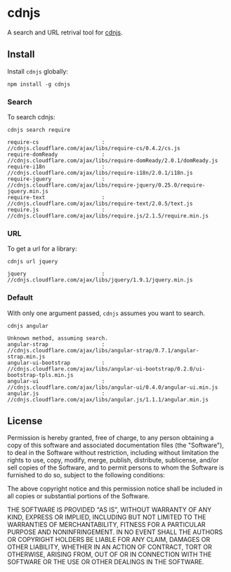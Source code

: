 # cdnjs

A search and URL retrival tool for [cdnjs](//cdnjs.com).

## Install

Install `cdnjs` globally:

`npm install -g cdnjs`

### Search

To search cdnjs:

`cdnjs search require`

```
require-cs                    : //cdnjs.cloudflare.com/ajax/libs/require-cs/0.4.2/cs.js
require-domReady              : //cdnjs.cloudflare.com/ajax/libs/require-domReady/2.0.1/domReady.js
require-i18n                  : //cdnjs.cloudflare.com/ajax/libs/require-i18n/2.0.1/i18n.js
require-jquery                : //cdnjs.cloudflare.com/ajax/libs/require-jquery/0.25.0/require-jquery.min.js
require-text                  : //cdnjs.cloudflare.com/ajax/libs/require-text/2.0.5/text.js
require.js                    : //cdnjs.cloudflare.com/ajax/libs/require.js/2.1.5/require.min.js
```

### URL

To get a url for a library:

`cdnjs url jquery`

```
jquery                        : //cdnjs.cloudflare.com/ajax/libs/jquery/1.9.1/jquery.min.js
```

### Default

With only one argument passed, `cdnjs` assumes you want to search.

`cdnjs angular`

```
Unknown method, assuming search.
angular-strap                 : //cdnjs.cloudflare.com/ajax/libs/angular-strap/0.7.1/angular-strap.min.js
angular-ui-bootstrap          : //cdnjs.cloudflare.com/ajax/libs/angular-ui-bootstrap/0.2.0/ui-bootstrap-tpls.min.js
angular-ui                    : //cdnjs.cloudflare.com/ajax/libs/angular-ui/0.4.0/angular-ui.min.js
angular.js                    : //cdnjs.cloudflare.com/ajax/libs/angular.js/1.1.1/angular.min.js
```

## License

Permission is hereby granted, free of charge, to any person obtaining a copy of this software and associated documentation files (the "Software"), to deal in the Software without restriction, including without limitation the rights to use, copy, modify, merge, publish, distribute, sublicense, and/or sell copies of the Software, and to permit persons to whom the Software is furnished to do so, subject to the following conditions:

The above copyright notice and this permission notice shall be included in all copies or substantial portions of the Software.

THE SOFTWARE IS PROVIDED "AS IS", WITHOUT WARRANTY OF ANY KIND, EXPRESS OR IMPLIED, INCLUDING BUT NOT LIMITED TO THE WARRANTIES OF MERCHANTABILITY, FITNESS FOR A PARTICULAR PURPOSE AND NONINFRINGEMENT. IN NO EVENT SHALL THE AUTHORS OR COPYRIGHT HOLDERS BE LIABLE FOR ANY CLAIM, DAMAGES OR OTHER LIABILITY, WHETHER IN AN ACTION OF CONTRACT, TORT OR OTHERWISE, ARISING FROM, OUT OF OR IN CONNECTION WITH THE SOFTWARE OR THE USE OR OTHER DEALINGS IN THE SOFTWARE.
